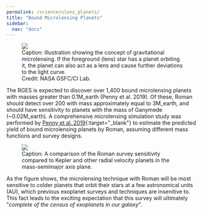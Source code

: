```yaml
---
permalink: /science/ulens_planets/
title: "Bound Microlensing Planets"
sidebar:
  nav: "docs"
---
```


<figure class="full">
    <a href="{{ site.url }}{{ site.baseurl }}/assets/animations/planetary_microlensing.gif">
        <img src="{{ site.url }}{{ site.baseurl }}/assets/animations/planetary_microlensing.gif">
    </a>
    <figcaption>Caption: Illustration showing the concept of gravitational microlensing. If the
    foreground (lens) star has a planet orbiting it, the planet can also act as a lens and cause
    further deviations to the light curve. 
        <br>
    Credit: NASA GSFC/CI Lab.</figcaption>
</figure>
 
The RGES is expected to discover over 1,400 bound microlensing planets with masses greater than 0.1M_earth (Penny et al. 2019).
Of these, Roman should detect over 200 with mass approximately equal to 3M_earth, and should have sensitivity to planets with
the mass of Ganymede (~0.02M_earth). A comprehensive microlensing simulation study was performed by [Penny et al. 2019](https://iopscience.iop.org/article/10.3847/1538-4365/aafb69/meta){:target="_blank"} 
to estimate the predicted yield of bound microlensing planets by Roman, assuming different mass functions and survey designs. 

<figure>
    <a href="{{ site.url }}{{ site.baseurl }}/assets/images/penny-plot.png">
        <img src="{{ site.url }}{{ site.baseurl }}/assets/images/penny-plot.png">
    </a>
    <figcaption>Caption: A comparison of the Roman survey sensitivity compared to Kepler and other radial velocity planets
    in the mass-semimajor axis plane.</figcaption>
</figure>

As the figure shows, the microlensing technique with Roman will be most sensitive to colder planets that orbit their stars
at a few astronomical units (AU), which previous exoplanet surveys and techniques are insenitive to. This fact leads to the
exciting expectation that this survey will ultimately "*complete of the census of exoplanets in our galaxy*". 